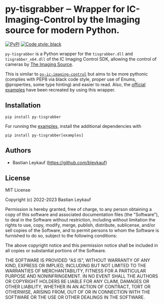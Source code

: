 # py-tisgrabber ‒ Wrapper for IC-Imaging-Control by the Imaging source for modern Python.



<!---
[![Conda](https://img.shields.io/conda/v/conda-forge/py_tisgrabber?color=blue&label=conda-forge)](https://anaconda.org/conda-forge/py_tisgrabber)
[![Build Status](https://travis-ci.com/bleykauf/py_tisgrabber.svg?branch=main)](https://travis-ci.com/bleykauf/py_tisgrabber)
[![Documentation Status](https://readthedocs.org/projects/py_tisgrabber/badge/?version=latest)](https://py_tisgrabber.readthedocs.io/en/latest/?badge=latest)
[![Coverage Status](https://coveralls.io/repos/github/bleykauf/py_tisgrabber/badge.svg?branch=main)](https://coveralls.io/github/bleykauf/py_tisgrabber?branch=main)
-->
[![PyPI](https://img.shields.io/pypi/v/py_tisgrabber?color=blue)](https://pypi.org/project/py_tisgrabber/)
[![Code style: black](https://img.shields.io/badge/code%20style-black-000000.svg)](https://github.com/psf/black)

`py-tisgrabber` is a Python wrapper for the `tisgrabber.dll` and `tisgrabber_x64.dll` of the
IC Imaging Control SDK, allowing the control of cameras by [The Imaging Source](https://www.theimagingsource.com).

This is similar to [`py-ic-imaging-control`](https://github.com/morefigs/py-ic-imaging-control) but
aims to be more pythonic (complies with PEP8 via black code style, proper use of Enums, @properties, some type hinting)
and easier to read. Also, the [official examples](https://github.com/TheImagingSource/IC-Imaging-Control-Samples/tree/master/Python)
have been recreated by using this wrapper.

## Installation

```
pip install py-tisgrabber
```

For running the [examples](./examples/), install the additional dependencies with

```
pip install py-tisgrabber[examples]
```

## Authors

-   Bastian Leykauf (<https://github.com/bleykauf>)

## License

MIT License

Copyright (c) 2022-2023 Bastian Leykauf

Permission is hereby granted, free of charge, to any person obtaining a copy
of this software and associated documentation files (the "Software"), to deal
in the Software without restriction, including without limitation the rights
to use, copy, modify, merge, publish, distribute, sublicense, and/or sell
copies of the Software, and to permit persons to whom the Software is
furnished to do so, subject to the following conditions:

The above copyright notice and this permission notice shall be included in all
copies or substantial portions of the Software.

THE SOFTWARE IS PROVIDED "AS IS", WITHOUT WARRANTY OF ANY KIND, EXPRESS OR
IMPLIED, INCLUDING BUT NOT LIMITED TO THE WARRANTIES OF MERCHANTABILITY,
FITNESS FOR A PARTICULAR PURPOSE AND NONINFRINGEMENT. IN NO EVENT SHALL THE
AUTHORS OR COPYRIGHT HOLDERS BE LIABLE FOR ANY CLAIM, DAMAGES OR OTHER
LIABILITY, WHETHER IN AN ACTION OF CONTRACT, TORT OR OTHERWISE, ARISING FROM,
OUT OF OR IN CONNECTION WITH THE SOFTWARE OR THE USE OR OTHER DEALINGS IN THE
SOFTWARE.